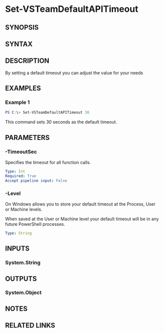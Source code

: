 <!-- #include "./common/header.md" -->

# Set-VSTeamDefaultAPITimeout

## SYNOPSIS

<!-- #include "./synopsis/Set-VSTeamDefaultAPITimeout.md" -->

## SYNTAX

## DESCRIPTION

By setting a default timeout you can adjust the value for your needs

## EXAMPLES

### Example 1

```PowerShell
PS C:\> Set-VSTeamDefaultAPITimeout 30
```

This command sets 30 seconds as the default timeout.

## PARAMETERS

<!-- #include "./params/force.md" -->

### -TimeoutSec

Specifies the timeout for all function calls.

```yaml
Type: Int
Required: True
Accept pipeline input: False
```

### -Level

On Windows allows you to store your default timeout at the Process, User or Machine levels.

When saved at the User or Machine level your default timeout will be in any future PowerShell processes.

```yaml
Type: String
```

## INPUTS

### System.String

## OUTPUTS

### System.Object

## NOTES

## RELATED LINKS
